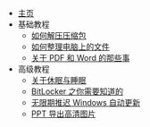 * [主页](/)
* 基础教程
    * [如何解压压缩包](pages/basic/unzip.md)
    * [如何整理电脑上的文件](pages/basic/manage_files.md)
    * [关于 PDF 和 Word 的那些事](pages/basic/pdf.md)
* 高级教程
	* [关于休眠与睡眠](pages/advance/sleep.md)
	* [BitLocker 之你需要知道的](pages/advance/bitlocker.md)
	* [无限期推迟 Windows 自动更新](pages/advance/delay_update.md)
	* [PPT 导出高清图片](pages/advance/ppt_image.md)